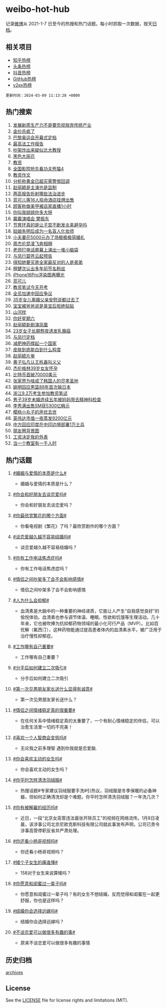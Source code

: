 # weibo-hot-hub

记录[微博](https://www.weibo.com)从 2021-1-7 日至今的热搜和热门话题。每小时抓取一次数据，按天[归档](archives)。

## 相关项目

- [知乎热榜](https://github.com/lonnyzhang423/zhihu-hot-hub)
- [头条热榜](https://github.com/lonnyzhang423/toutiao-hot-hub)
- [抖音热榜](https://github.com/lonnyzhang423/douyin-hot-hub)
- [GitHub热榜](https://github.com/lonnyzhang423/github-hot-hub)
- [v2ex热榜](https://github.com/lonnyzhang423/v2ex-hot-hub)


`更新时间：2024-03-09 11:13:28 +0800`

## 热门搜索

1. [发展新质生产力不是要忽视放弃传统产业](https://m.weibo.cn/search?containerid=100103type%3D1%26t%3D10%26q%3D%23%E5%8F%91%E5%B1%95%E6%96%B0%E8%B4%A8%E7%94%9F%E4%BA%A7%E5%8A%9B%E4%B8%8D%E6%98%AF%E8%A6%81%E5%BF%BD%E8%A7%86%E6%94%BE%E5%BC%83%E4%BC%A0%E7%BB%9F%E4%BA%A7%E4%B8%9A%23&stream_entry_id=51&isnewpage=1&extparam=seat%3D1%26c_type%3D51%26q%3D%2523%25E5%258F%2591%25E5%25B1%2595%25E6%2596%25B0%25E8%25B4%25A8%25E7%2594%259F%25E4%25BA%25A7%25E5%258A%259B%25E4%25B8%258D%25E6%2598%25AF%25E8%25A6%2581%25E5%25BF%25BD%25E8%25A7%2586%25E6%2594%25BE%25E5%25BC%2583%25E4%25BC%25A0%25E7%25BB%259F%25E4%25BA%25A7%25E4%25B8%259A%2523%26pos%3D0%26dgr%3D0%26cate%3D10103%26stream_entry_id%3D51%26filter_type%3Drealtimehot%26display_time%3D1709954007%26pre_seqid%3D170995400785207464114)
1. [金价杀疯了](https://m.weibo.cn/search?containerid=100103type%3D1%26t%3D10%26q%3D%23%E9%87%91%E4%BB%B7%E6%9D%80%E7%96%AF%E4%BA%86%23&stream_entry_id=31&isnewpage=1&extparam=seat%3D1%26q%3D%2523%25E9%2587%2591%25E4%25BB%25B7%25E6%259D%2580%25E7%2596%25AF%25E4%25BA%2586%2523%26dgr%3D0%26band_rank%3D1%26filter_type%3Drealtimehot%26c_type%3D31%26realpos%3D1%26cate%3D5001%26pos%3D0%26lcate%3D5001%26stream_entry_id%3D31%26flag%3D2%26display_time%3D1709954007%26pre_seqid%3D170995400785207464114)
1. [巴黎奥运会开幕式定档](https://m.weibo.cn/search?containerid=100103type%3D1%26t%3D10%26q%3D%23%E5%B7%B4%E9%BB%8E%E5%A5%A5%E8%BF%90%E4%BC%9A%E5%BC%80%E5%B9%95%E5%BC%8F%E5%AE%9A%E6%A1%A3%23&stream_entry_id=31&isnewpage=1&extparam=seat%3D1%26q%3D%2523%25E5%25B7%25B4%25E9%25BB%258E%25E5%25A5%25A5%25E8%25BF%2590%25E4%25BC%259A%25E5%25BC%2580%25E5%25B9%2595%25E5%25BC%258F%25E5%25AE%259A%25E6%25A1%25A3%2523%26dgr%3D0%26band_rank%3D2%26filter_type%3Drealtimehot%26c_type%3D31%26realpos%3D2%26cate%3D5001%26pos%3D1%26lcate%3D5001%26stream_entry_id%3D31%26flag%3D1%26display_time%3D1709954007%26pre_seqid%3D170995400785207464114)
1. [最高法工作报告](https://m.weibo.cn/search?containerid=100103type%3D1%26t%3D10%26q%3D%23%E6%9C%80%E9%AB%98%E6%B3%95%E5%B7%A5%E4%BD%9C%E6%8A%A5%E5%91%8A%23&stream_entry_id=31&isnewpage=1&extparam=seat%3D1%26q%3D%2523%25E6%259C%2580%25E9%25AB%2598%25E6%25B3%2595%25E5%25B7%25A5%25E4%25BD%259C%25E6%258A%25A5%25E5%2591%258A%2523%26dgr%3D0%26band_rank%3D3%26filter_type%3Drealtimehot%26c_type%3D31%26realpos%3D3%26cate%3D5001%26pos%3D2%26lcate%3D5001%26stream_entry_id%3D31%26flag%3D0%26display_time%3D1709954007%26pre_seqid%3D170995400785207464114)
1. [吵架炸出来疑似北大教授](https://m.weibo.cn/search?containerid=100103type%3D1%26t%3D10%26q%3D%E5%90%B5%E6%9E%B6%E7%82%B8%E5%87%BA%E6%9D%A5%E7%96%91%E4%BC%BC%E5%8C%97%E5%A4%A7%E6%95%99%E6%8E%88&stream_entry_id=31&isnewpage=1&extparam=seat%3D1%26q%3D%25E5%2590%25B5%25E6%259E%25B6%25E7%2582%25B8%25E5%2587%25BA%25E6%259D%25A5%25E7%2596%2591%25E4%25BC%25BC%25E5%258C%2597%25E5%25A4%25A7%25E6%2595%2599%25E6%258E%2588%26dgr%3D0%26band_rank%3D4%26filter_type%3Drealtimehot%26c_type%3D31%26realpos%3D4%26cate%3D5001%26pos%3D3%26lcate%3D5001%26stream_entry_id%3D31%26flag%3D2%26display_time%3D1709954007%26pre_seqid%3D170995400785207464114)
1. [黑色大丽花](https://m.weibo.cn/search?containerid=100103type%3D1%26t%3D10%26q%3D%23%E9%BB%91%E8%89%B2%E5%A4%A7%E4%B8%BD%E8%8A%B1%23&stream_entry_id=31&isnewpage=1&extparam=seat%3D1%26q%3D%2523%25E9%25BB%2591%25E8%2589%25B2%25E5%25A4%25A7%25E4%25B8%25BD%25E8%258A%25B1%2523%26dgr%3D0%26band_rank%3D5%26filter_type%3Drealtimehot%26c_type%3D31%26realpos%3D5%26cate%3D5001%26pos%3D4%26lcate%3D5001%26stream_entry_id%3D31%26flag%3D1%26display_time%3D1709954007%26pre_seqid%3D170995400785207464114)
1. [教资](https://m.weibo.cn/search?containerid=100103type%3D1%26t%3D10%26q%3D%E6%95%99%E8%B5%84&stream_entry_id=31&isnewpage=1&extparam=seat%3D1%26q%3D%25E6%2595%2599%25E8%25B5%2584%26dgr%3D0%26band_rank%3D6%26filter_type%3Drealtimehot%26c_type%3D31%26realpos%3D6%26cate%3D5001%26pos%3D5%26lcate%3D5001%26stream_entry_id%3D31%26flag%3D1%26display_time%3D1709954007%26pre_seqid%3D170995400785207464114)
1. [全国影院抢先看功夫熊猫4](https://m.weibo.cn/search?containerid=100103type%3D1%26t%3D10%26q%3D%23%E5%85%A8%E5%9B%BD%E5%BD%B1%E9%99%A2%E6%8A%A2%E5%85%88%E7%9C%8B%E5%8A%9F%E5%A4%AB%E7%86%8A%E7%8C%AB4%23&stream_entry_id=31&isnewpage=1&extparam=seat%3D1%26q%3D%2523%25E5%2585%25A8%25E5%259B%25BD%25E5%25BD%25B1%25E9%2599%25A2%25E6%258A%25A2%25E5%2585%2588%25E7%259C%258B%25E5%258A%259F%25E5%25A4%25AB%25E7%2586%258A%25E7%258C%25AB4%2523%26dgr%3D0%26band_rank%3D7%26adid%3D226615%26is_ad_pos%3D1%26c_type%3D31%26filter_type%3Drealtimehot%26cate%3D5001%26pos%3D6%26lcate%3D5001%26stream_entry_id%3D31%26topic_ad%3D1%26display_time%3D1709954007%26pre_seqid%3D170995400785207464114)
1. [教资作文](https://m.weibo.cn/search?containerid=100103type%3D1%26t%3D10%26q%3D%E6%95%99%E8%B5%84%E4%BD%9C%E6%96%87&stream_entry_id=31&isnewpage=1&extparam=seat%3D1%26q%3D%25E6%2595%2599%25E8%25B5%2584%25E4%25BD%259C%25E6%2596%2587%26dgr%3D0%26band_rank%3D7%26filter_type%3Drealtimehot%26c_type%3D31%26realpos%3D7%26cate%3D5001%26pos%3D7%26lcate%3D5001%26stream_entry_id%3D31%26flag%3D0%26display_time%3D1709954007%26pre_seqid%3D170995400785207464114)
1. [分析称黄金已超买需警惕回调](https://m.weibo.cn/search?containerid=100103type%3D1%26t%3D10%26q%3D%23%E5%88%86%E6%9E%90%E7%A7%B0%E9%BB%84%E9%87%91%E5%B7%B2%E8%B6%85%E4%B9%B0%E9%9C%80%E8%AD%A6%E6%83%95%E5%9B%9E%E8%B0%83%23&stream_entry_id=31&isnewpage=1&extparam=seat%3D1%26q%3D%2523%25E5%2588%2586%25E6%259E%2590%25E7%25A7%25B0%25E9%25BB%2584%25E9%2587%2591%25E5%25B7%25B2%25E8%25B6%2585%25E4%25B9%25B0%25E9%259C%2580%25E8%25AD%25A6%25E6%2583%2595%25E5%259B%259E%25E8%25B0%2583%2523%26dgr%3D0%26band_rank%3D8%26filter_type%3Drealtimehot%26c_type%3D31%26realpos%3D8%26cate%3D5001%26pos%3D8%26lcate%3D5001%26stream_entry_id%3D31%26flag%3D0%26display_time%3D1709954007%26pre_seqid%3D170995400785207464114)
1. [赵丽颖是主演也是监制](https://m.weibo.cn/search?containerid=100103type%3D1%26t%3D10%26q%3D%23%E8%B5%B5%E4%B8%BD%E9%A2%96%E6%98%AF%E4%B8%BB%E6%BC%94%E4%B9%9F%E6%98%AF%E7%9B%91%E5%88%B6%23&stream_entry_id=31&isnewpage=1&extparam=seat%3D1%26q%3D%2523%25E8%25B5%25B5%25E4%25B8%25BD%25E9%25A2%2596%25E6%2598%25AF%25E4%25B8%25BB%25E6%25BC%2594%25E4%25B9%259F%25E6%2598%25AF%25E7%259B%2591%25E5%2588%25B6%2523%26dgr%3D0%26band_rank%3D9%26filter_type%3Drealtimehot%26c_type%3D31%26realpos%3D9%26cate%3D5001%26pos%3D9%26lcate%3D5001%26stream_entry_id%3D31%26flag%3D1%26display_time%3D1709954007%26pre_seqid%3D170995400785207464114)
1. [两高报告折射哪些法治进步](https://m.weibo.cn/search?containerid=100103type%3D1%26t%3D10%26q%3D%23%E4%B8%A4%E9%AB%98%E6%8A%A5%E5%91%8A%E6%8A%98%E5%B0%84%E5%93%AA%E4%BA%9B%E6%B3%95%E6%B2%BB%E8%BF%9B%E6%AD%A5%23&stream_entry_id=31&isnewpage=1&extparam=seat%3D1%26q%3D%2523%25E4%25B8%25A4%25E9%25AB%2598%25E6%258A%25A5%25E5%2591%258A%25E6%258A%2598%25E5%25B0%2584%25E5%2593%25AA%25E4%25BA%259B%25E6%25B3%2595%25E6%25B2%25BB%25E8%25BF%259B%25E6%25AD%25A5%2523%26dgr%3D0%26band_rank%3D10%26filter_type%3Drealtimehot%26c_type%3D31%26realpos%3D10%26cate%3D5001%26pos%3D10%26lcate%3D5001%26stream_entry_id%3D31%26flag%3D1%26display_time%3D1709954007%26pre_seqid%3D170995400785207464114)
1. [蓝可儿等16人殒命酒店挂牌出售](https://m.weibo.cn/search?containerid=100103type%3D1%26t%3D10%26q%3D%23%E8%93%9D%E5%8F%AF%E5%84%BF%E7%AD%8916%E4%BA%BA%E6%AE%92%E5%91%BD%E9%85%92%E5%BA%97%E6%8C%82%E7%89%8C%E5%87%BA%E5%94%AE%23&stream_entry_id=31&isnewpage=1&extparam=seat%3D1%26q%3D%2523%25E8%2593%259D%25E5%258F%25AF%25E5%2584%25BF%25E7%25AD%258916%25E4%25BA%25BA%25E6%25AE%2592%25E5%2591%25BD%25E9%2585%2592%25E5%25BA%2597%25E6%258C%2582%25E7%2589%258C%25E5%2587%25BA%25E5%2594%25AE%2523%26dgr%3D0%26band_rank%3D11%26filter_type%3Drealtimehot%26c_type%3D31%26realpos%3D11%26cate%3D5001%26pos%3D11%26lcate%3D5001%26stream_entry_id%3D31%26flag%3D2%26display_time%3D1709954007%26pre_seqid%3D170995400785207464114)
1. [顾客称做美甲被店家直播1小时](https://m.weibo.cn/search?containerid=100103type%3D1%26t%3D10%26q%3D%23%E9%A1%BE%E5%AE%A2%E7%A7%B0%E5%81%9A%E7%BE%8E%E7%94%B2%E8%A2%AB%E5%BA%97%E5%AE%B6%E7%9B%B4%E6%92%AD1%E5%B0%8F%E6%97%B6%23&stream_entry_id=31&isnewpage=1&extparam=seat%3D1%26q%3D%2523%25E9%25A1%25BE%25E5%25AE%25A2%25E7%25A7%25B0%25E5%2581%259A%25E7%25BE%258E%25E7%2594%25B2%25E8%25A2%25AB%25E5%25BA%2597%25E5%25AE%25B6%25E7%259B%25B4%25E6%2592%25AD1%25E5%25B0%258F%25E6%2597%25B6%2523%26dgr%3D0%26band_rank%3D12%26filter_type%3Drealtimehot%26c_type%3D31%26realpos%3D12%26cate%3D5001%26pos%3D12%26lcate%3D5001%26stream_entry_id%3D31%26flag%3D2%26display_time%3D1709954007%26pre_seqid%3D170995400785207464114)
1. [你叫我姐姐你多大呀](https://m.weibo.cn/search?containerid=100103type%3D1%26t%3D10%26q%3D%23%E4%BD%A0%E5%8F%AB%E6%88%91%E5%A7%90%E5%A7%90%E4%BD%A0%E5%A4%9A%E5%A4%A7%E5%91%80%23&stream_entry_id=31&isnewpage=1&extparam=seat%3D1%26q%3D%2523%25E4%25BD%25A0%25E5%258F%25AB%25E6%2588%2591%25E5%25A7%2590%25E5%25A7%2590%25E4%25BD%25A0%25E5%25A4%259A%25E5%25A4%25A7%25E5%2591%2580%2523%26dgr%3D0%26band_rank%3D13%26filter_type%3Drealtimehot%26c_type%3D31%26realpos%3D13%26cate%3D5001%26pos%3D13%26lcate%3D5001%26stream_entry_id%3D31%26flag%3D2%26display_time%3D1709954007%26pre_seqid%3D170995400785207464114)
1. [霉霉演唱会 樊振东](https://m.weibo.cn/search?containerid=100103type%3D1%26t%3D10%26q%3D%E9%9C%89%E9%9C%89%E6%BC%94%E5%94%B1%E4%BC%9A+%E6%A8%8A%E6%8C%AF%E4%B8%9C&stream_entry_id=31&isnewpage=1&extparam=seat%3D1%26q%3D%25E9%259C%2589%25E9%259C%2589%25E6%25BC%2594%25E5%2594%25B1%25E4%25BC%259A%2520%25E6%25A8%258A%25E6%258C%25AF%25E4%25B8%259C%26dgr%3D0%26band_rank%3D14%26filter_type%3Drealtimehot%26c_type%3D31%26realpos%3D14%26cate%3D5001%26pos%3D14%26lcate%3D5001%26stream_entry_id%3D31%26flag%3D2%26display_time%3D1709954007%26pre_seqid%3D170995400785207464114)
1. [节育环真的是让子宫不断发炎来避孕吗](https://m.weibo.cn/search?containerid=100103type%3D1%26t%3D10%26q%3D%23%E8%8A%82%E8%82%B2%E7%8E%AF%E7%9C%9F%E7%9A%84%E6%98%AF%E8%AE%A9%E5%AD%90%E5%AE%AB%E4%B8%8D%E6%96%AD%E5%8F%91%E7%82%8E%E6%9D%A5%E9%81%BF%E5%AD%95%E5%90%97%23&stream_entry_id=31&isnewpage=1&extparam=seat%3D1%26q%3D%2523%25E8%258A%2582%25E8%2582%25B2%25E7%258E%25AF%25E7%259C%259F%25E7%259A%2584%25E6%2598%25AF%25E8%25AE%25A9%25E5%25AD%2590%25E5%25AE%25AB%25E4%25B8%258D%25E6%2596%25AD%25E5%258F%2591%25E7%2582%258E%25E6%259D%25A5%25E9%2581%25BF%25E5%25AD%2595%25E5%2590%2597%2523%26dgr%3D0%26band_rank%3D15%26filter_type%3Drealtimehot%26c_type%3D31%26realpos%3D15%26cate%3D5001%26pos%3D15%26lcate%3D5001%26stream_entry_id%3D31%26flag%3D1%26display_time%3D1709954007%26pre_seqid%3D170995400785207464114)
1. [姑娘失明后成为一名盲人化妆师](https://m.weibo.cn/search?containerid=100103type%3D1%26t%3D10%26q%3D%23%E5%A7%91%E5%A8%98%E5%A4%B1%E6%98%8E%E5%90%8E%E6%88%90%E4%B8%BA%E4%B8%80%E5%90%8D%E7%9B%B2%E4%BA%BA%E5%8C%96%E5%A6%86%E5%B8%88%23&stream_entry_id=31&isnewpage=1&extparam=seat%3D1%26q%3D%2523%25E5%25A7%2591%25E5%25A8%2598%25E5%25A4%25B1%25E6%2598%258E%25E5%2590%258E%25E6%2588%2590%25E4%25B8%25BA%25E4%25B8%2580%25E5%2590%258D%25E7%259B%25B2%25E4%25BA%25BA%25E5%258C%2596%25E5%25A6%2586%25E5%25B8%2588%2523%26dgr%3D0%26band_rank%3D16%26filter_type%3Drealtimehot%26c_type%3D31%26realpos%3D16%26cate%3D5001%26pos%3D16%26lcate%3D5001%26stream_entry_id%3D31%26flag%3D32768%26display_time%3D1709954007%26pre_seqid%3D170995400785207464114)
1. [小夫妻花5000元办了场极极极简婚礼](https://m.weibo.cn/search?containerid=100103type%3D1%26t%3D10%26q%3D%23%E5%B0%8F%E5%A4%AB%E5%A6%BB%E8%8A%B15000%E5%85%83%E5%8A%9E%E4%BA%86%E5%9C%BA%E6%9E%81%E6%9E%81%E6%9E%81%E7%AE%80%E5%A9%9A%E7%A4%BC%23&stream_entry_id=31&isnewpage=1&extparam=seat%3D1%26q%3D%2523%25E5%25B0%258F%25E5%25A4%25AB%25E5%25A6%25BB%25E8%258A%25B15000%25E5%2585%2583%25E5%258A%259E%25E4%25BA%2586%25E5%259C%25BA%25E6%259E%2581%25E6%259E%2581%25E6%259E%2581%25E7%25AE%2580%25E5%25A9%259A%25E7%25A4%25BC%2523%26dgr%3D0%26band_rank%3D17%26filter_type%3Drealtimehot%26c_type%3D31%26realpos%3D17%26cate%3D5001%26pos%3D17%26lcate%3D5001%26stream_entry_id%3D31%26flag%3D32768%26display_time%3D1709954007%26pre_seqid%3D170995400785207464114)
1. [周杰伦昆凌飞奔相拥](https://m.weibo.cn/search?containerid=100103type%3D1%26t%3D10%26q%3D%23%E5%91%A8%E6%9D%B0%E4%BC%A6%E6%98%86%E5%87%8C%E9%A3%9E%E5%A5%94%E7%9B%B8%E6%8B%A5%23&stream_entry_id=31&isnewpage=1&extparam=seat%3D1%26q%3D%2523%25E5%2591%25A8%25E6%259D%25B0%25E4%25BC%25A6%25E6%2598%2586%25E5%2587%258C%25E9%25A3%259E%25E5%25A5%2594%25E7%259B%25B8%25E6%258B%25A5%2523%26dgr%3D0%26band_rank%3D18%26filter_type%3Drealtimehot%26c_type%3D31%26realpos%3D18%26cate%3D5001%26pos%3D18%26lcate%3D5001%26stream_entry_id%3D31%26flag%3D2%26display_time%3D1709954007%26pre_seqid%3D170995400785207464114)
1. [老师打电话屏幕上涌出一堆小脑袋](https://m.weibo.cn/search?containerid=100103type%3D1%26t%3D10%26q%3D%23%E8%80%81%E5%B8%88%E6%89%93%E7%94%B5%E8%AF%9D%E5%B1%8F%E5%B9%95%E4%B8%8A%E6%B6%8C%E5%87%BA%E4%B8%80%E5%A0%86%E5%B0%8F%E8%84%91%E8%A2%8B%23&stream_entry_id=31&isnewpage=1&extparam=seat%3D1%26q%3D%2523%25E8%2580%2581%25E5%25B8%2588%25E6%2589%2593%25E7%2594%25B5%25E8%25AF%259D%25E5%25B1%258F%25E5%25B9%2595%25E4%25B8%258A%25E6%25B6%258C%25E5%2587%25BA%25E4%25B8%2580%25E5%25A0%2586%25E5%25B0%258F%25E8%2584%2591%25E8%25A2%258B%2523%26dgr%3D0%26band_rank%3D19%26filter_type%3Drealtimehot%26c_type%3D31%26realpos%3D19%26cate%3D5001%26pos%3D19%26lcate%3D5001%26stream_entry_id%3D31%26flag%3D32768%26display_time%3D1709954007%26pre_seqid%3D170995400785207464114)
1. [与凤行碧苍云起预告](https://m.weibo.cn/search?containerid=100103type%3D1%26t%3D10%26q%3D%23%E4%B8%8E%E5%87%A4%E8%A1%8C%E7%A2%A7%E8%8B%8D%E4%BA%91%E8%B5%B7%E9%A2%84%E5%91%8A%23&stream_entry_id=31&isnewpage=1&extparam=seat%3D1%26q%3D%2523%25E4%25B8%258E%25E5%2587%25A4%25E8%25A1%258C%25E7%25A2%25A7%25E8%258B%258D%25E4%25BA%2591%25E8%25B5%25B7%25E9%25A2%2584%25E5%2591%258A%2523%26dgr%3D0%26band_rank%3D20%26filter_type%3Drealtimehot%26c_type%3D31%26realpos%3D20%26cate%3D5001%26pos%3D20%26lcate%3D5001%26stream_entry_id%3D31%26flag%3D1%26display_time%3D1709954007%26pre_seqid%3D170995400785207464114)
1. [得知她要买房全家最反对的人是弟弟](https://m.weibo.cn/search?containerid=100103type%3D1%26t%3D10%26q%3D%23%E5%BE%97%E7%9F%A5%E5%A5%B9%E8%A6%81%E4%B9%B0%E6%88%BF%E5%85%A8%E5%AE%B6%E6%9C%80%E5%8F%8D%E5%AF%B9%E7%9A%84%E4%BA%BA%E6%98%AF%E5%BC%9F%E5%BC%9F%23&stream_entry_id=31&isnewpage=1&extparam=seat%3D1%26q%3D%2523%25E5%25BE%2597%25E7%259F%25A5%25E5%25A5%25B9%25E8%25A6%2581%25E4%25B9%25B0%25E6%2588%25BF%25E5%2585%25A8%25E5%25AE%25B6%25E6%259C%2580%25E5%258F%258D%25E5%25AF%25B9%25E7%259A%2584%25E4%25BA%25BA%25E6%2598%25AF%25E5%25BC%259F%25E5%25BC%259F%2523%26dgr%3D0%26band_rank%3D21%26filter_type%3Drealtimehot%26c_type%3D31%26realpos%3D21%26cate%3D5001%26pos%3D21%26lcate%3D5001%26stream_entry_id%3D31%26flag%3D1%26display_time%3D1709954007%26pre_seqid%3D170995400785207464114)
1. [檀健次认出多年前签名粉丝](https://m.weibo.cn/search?containerid=100103type%3D1%26t%3D10%26q%3D%23%E6%AA%80%E5%81%A5%E6%AC%A1%E8%AE%A4%E5%87%BA%E5%A4%9A%E5%B9%B4%E5%89%8D%E7%AD%BE%E5%90%8D%E7%B2%89%E4%B8%9D%23&stream_entry_id=31&isnewpage=1&extparam=seat%3D1%26q%3D%2523%25E6%25AA%2580%25E5%2581%25A5%25E6%25AC%25A1%25E8%25AE%25A4%25E5%2587%25BA%25E5%25A4%259A%25E5%25B9%25B4%25E5%2589%258D%25E7%25AD%25BE%25E5%2590%258D%25E7%25B2%2589%25E4%25B8%259D%2523%26dgr%3D0%26band_rank%3D22%26filter_type%3Drealtimehot%26c_type%3D31%26realpos%3D22%26cate%3D5001%26pos%3D22%26lcate%3D5001%26stream_entry_id%3D31%26flag%3D1%26display_time%3D1709954007%26pre_seqid%3D170995400785207464114)
1. [iPhone16Pro渲染图再曝光](https://m.weibo.cn/search?containerid=100103type%3D1%26t%3D10%26q%3D%23iPhone16Pro%E6%B8%B2%E6%9F%93%E5%9B%BE%E5%86%8D%E6%9B%9D%E5%85%89%23&stream_entry_id=31&isnewpage=1&extparam=seat%3D1%26q%3D%2523iPhone16Pro%25E6%25B8%25B2%25E6%259F%2593%25E5%259B%25BE%25E5%2586%258D%25E6%259B%259D%25E5%2585%2589%2523%26dgr%3D0%26band_rank%3D23%26filter_type%3Drealtimehot%26c_type%3D31%26realpos%3D23%26cate%3D5001%26pos%3D23%26lcate%3D5001%26stream_entry_id%3D31%26flag%3D0%26display_time%3D1709954007%26pre_seqid%3D170995400785207464114)
1. [蓝可儿](https://m.weibo.cn/search?containerid=100103type%3D1%26t%3D10%26q%3D%E8%93%9D%E5%8F%AF%E5%84%BF&stream_entry_id=31&isnewpage=1&extparam=seat%3D1%26q%3D%25E8%2593%259D%25E5%258F%25AF%25E5%2584%25BF%26dgr%3D0%26band_rank%3D24%26filter_type%3Drealtimehot%26c_type%3D31%26realpos%3D24%26cate%3D5001%26pos%3D24%26lcate%3D5001%26stream_entry_id%3D31%26flag%3D0%26display_time%3D1709954007%26pre_seqid%3D170995400785207464114)
1. [教资笔试今天开考](https://m.weibo.cn/search?containerid=100103type%3D1%26t%3D10%26q%3D%23%E6%95%99%E8%B5%84%E7%AC%94%E8%AF%95%E4%BB%8A%E5%A4%A9%E5%BC%80%E8%80%83%23&stream_entry_id=31&isnewpage=1&extparam=seat%3D1%26q%3D%2523%25E6%2595%2599%25E8%25B5%2584%25E7%25AC%2594%25E8%25AF%2595%25E4%25BB%258A%25E5%25A4%25A9%25E5%25BC%2580%25E8%2580%2583%2523%26dgr%3D0%26band_rank%3D25%26filter_type%3Drealtimehot%26c_type%3D31%26realpos%3D25%26cate%3D5001%26pos%3D25%26lcate%3D5001%26stream_entry_id%3D31%26flag%3D0%26display_time%3D1709954007%26pre_seqid%3D170995400785207464114)
1. [全员加速中回应争议](https://m.weibo.cn/search?containerid=100103type%3D1%26t%3D10%26q%3D%23%E5%85%A8%E5%91%98%E5%8A%A0%E9%80%9F%E4%B8%AD%E5%9B%9E%E5%BA%94%E4%BA%89%E8%AE%AE%23&stream_entry_id=31&isnewpage=1&extparam=seat%3D1%26q%3D%2523%25E5%2585%25A8%25E5%2591%2598%25E5%258A%25A0%25E9%2580%259F%25E4%25B8%25AD%25E5%259B%259E%25E5%25BA%2594%25E4%25BA%2589%25E8%25AE%25AE%2523%26dgr%3D0%26band_rank%3D26%26filter_type%3Drealtimehot%26c_type%3D31%26realpos%3D26%26cate%3D5001%26pos%3D26%26lcate%3D5001%26stream_entry_id%3D31%26flag%3D0%26display_time%3D1709954007%26pre_seqid%3D170995400785207464114)
1. [35岁女儿离婚父亲安慰说都过去了](https://m.weibo.cn/search?containerid=100103type%3D1%26t%3D10%26q%3D%2335%E5%B2%81%E5%A5%B3%E5%84%BF%E7%A6%BB%E5%A9%9A%E7%88%B6%E4%BA%B2%E5%AE%89%E6%85%B0%E8%AF%B4%E9%83%BD%E8%BF%87%E5%8E%BB%E4%BA%86%23&stream_entry_id=31&isnewpage=1&extparam=seat%3D1%26q%3D%252335%25E5%25B2%2581%25E5%25A5%25B3%25E5%2584%25BF%25E7%25A6%25BB%25E5%25A9%259A%25E7%2588%25B6%25E4%25BA%25B2%25E5%25AE%2589%25E6%2585%25B0%25E8%25AF%25B4%25E9%2583%25BD%25E8%25BF%2587%25E5%258E%25BB%25E4%25BA%2586%2523%26dgr%3D0%26band_rank%3D27%26filter_type%3Drealtimehot%26c_type%3D31%26realpos%3D27%26cate%3D5001%26pos%3D27%26lcate%3D5001%26stream_entry_id%3D31%26flag%3D32768%26display_time%3D1709954007%26pre_seqid%3D170995400785207464114)
1. [宝宝被爸爸说是臭宝后拒绝贴贴](https://m.weibo.cn/search?containerid=100103type%3D1%26t%3D10%26q%3D%23%E5%AE%9D%E5%AE%9D%E8%A2%AB%E7%88%B8%E7%88%B8%E8%AF%B4%E6%98%AF%E8%87%AD%E5%AE%9D%E5%90%8E%E6%8B%92%E7%BB%9D%E8%B4%B4%E8%B4%B4%23&stream_entry_id=31&isnewpage=1&extparam=seat%3D1%26q%3D%2523%25E5%25AE%259D%25E5%25AE%259D%25E8%25A2%25AB%25E7%2588%25B8%25E7%2588%25B8%25E8%25AF%25B4%25E6%2598%25AF%25E8%2587%25AD%25E5%25AE%259D%25E5%2590%258E%25E6%258B%2592%25E7%25BB%259D%25E8%25B4%25B4%25E8%25B4%25B4%2523%26dgr%3D0%26band_rank%3D28%26filter_type%3Drealtimehot%26c_type%3D31%26realpos%3D28%26cate%3D5001%26pos%3D28%26lcate%3D5001%26stream_entry_id%3D31%26flag%3D32768%26display_time%3D1709954007%26pre_seqid%3D170995400785207464114)
1. [山河枕](https://m.weibo.cn/search?containerid=100103type%3D1%26t%3D10%26q%3D%E5%B1%B1%E6%B2%B3%E6%9E%95&stream_entry_id=31&isnewpage=1&extparam=seat%3D1%26q%3D%25E5%25B1%25B1%25E6%25B2%25B3%25E6%259E%2595%26dgr%3D0%26band_rank%3D29%26filter_type%3Drealtimehot%26c_type%3D31%26realpos%3D29%26cate%3D5001%26pos%3D29%26lcate%3D5001%26stream_entry_id%3D31%26flag%3D1%26display_time%3D1709954007%26pre_seqid%3D170995400785207464114)
1. [你好星期六](https://m.weibo.cn/search?containerid=100103type%3D1%26t%3D10%26q%3D%E4%BD%A0%E5%A5%BD%E6%98%9F%E6%9C%9F%E5%85%AD&stream_entry_id=31&isnewpage=1&extparam=seat%3D1%26q%3D%25E4%25BD%25A0%25E5%25A5%25BD%25E6%2598%259F%25E6%259C%259F%25E5%2585%25AD%26dgr%3D0%26band_rank%3D30%26filter_type%3Drealtimehot%26c_type%3D31%26realpos%3D30%26cate%3D5001%26pos%3D30%26lcate%3D5001%26stream_entry_id%3D31%26flag%3D1%26display_time%3D1709954007%26pre_seqid%3D170995400785207464114)
1. [赵丽颖新剧演凤凰](https://m.weibo.cn/search?containerid=100103type%3D1%26t%3D10%26q%3D%23%E8%B5%B5%E4%B8%BD%E9%A2%96%E6%96%B0%E5%89%A7%E6%BC%94%E5%87%A4%E5%87%B0%23&stream_entry_id=31&isnewpage=1&extparam=seat%3D1%26q%3D%2523%25E8%25B5%25B5%25E4%25B8%25BD%25E9%25A2%2596%25E6%2596%25B0%25E5%2589%25A7%25E6%25BC%2594%25E5%2587%25A4%25E5%2587%25B0%2523%26dgr%3D0%26band_rank%3D31%26filter_type%3Drealtimehot%26c_type%3D31%26realpos%3D31%26cate%3D5001%26pos%3D31%26lcate%3D5001%26stream_entry_id%3D31%26flag%3D1%26display_time%3D1709954007%26pre_seqid%3D170995400785207464114)
1. [23岁女子长期熬夜诱发乳腺癌](https://m.weibo.cn/search?containerid=100103type%3D1%26t%3D10%26q%3D%2323%E5%B2%81%E5%A5%B3%E5%AD%90%E9%95%BF%E6%9C%9F%E7%86%AC%E5%A4%9C%E8%AF%B1%E5%8F%91%E4%B9%B3%E8%85%BA%E7%99%8C%23&stream_entry_id=31&isnewpage=1&extparam=seat%3D1%26q%3D%252323%25E5%25B2%2581%25E5%25A5%25B3%25E5%25AD%2590%25E9%2595%25BF%25E6%259C%259F%25E7%2586%25AC%25E5%25A4%259C%25E8%25AF%25B1%25E5%258F%2591%25E4%25B9%25B3%25E8%2585%25BA%25E7%2599%258C%2523%26dgr%3D0%26band_rank%3D32%26filter_type%3Drealtimehot%26c_type%3D31%26realpos%3D32%26cate%3D5001%26pos%3D32%26lcate%3D5001%26stream_entry_id%3D31%26flag%3D0%26display_time%3D1709954007%26pre_seqid%3D170995400785207464114)
1. [与凤行定档](https://m.weibo.cn/search?containerid=100103type%3D1%26t%3D10%26q%3D%E4%B8%8E%E5%87%A4%E8%A1%8C%E5%AE%9A%E6%A1%A3&stream_entry_id=31&isnewpage=1&extparam=seat%3D1%26q%3D%25E4%25B8%258E%25E5%2587%25A4%25E8%25A1%258C%25E5%25AE%259A%25E6%25A1%25A3%26dgr%3D0%26band_rank%3D33%26filter_type%3Drealtimehot%26c_type%3D31%26realpos%3D33%26cate%3D5001%26pos%3D33%26lcate%3D5001%26stream_entry_id%3D31%26flag%3D0%26display_time%3D1709954007%26pre_seqid%3D170995400785207464114)
1. [减肥神药撑起一个国家](https://m.weibo.cn/search?containerid=100103type%3D1%26t%3D10%26q%3D%23%E5%87%8F%E8%82%A5%E7%A5%9E%E8%8D%AF%E6%92%91%E8%B5%B7%E4%B8%80%E4%B8%AA%E5%9B%BD%E5%AE%B6%23&stream_entry_id=31&isnewpage=1&extparam=seat%3D1%26q%3D%2523%25E5%2587%258F%25E8%2582%25A5%25E7%25A5%259E%25E8%258D%25AF%25E6%2592%2591%25E8%25B5%25B7%25E4%25B8%2580%25E4%25B8%25AA%25E5%259B%25BD%25E5%25AE%25B6%2523%26dgr%3D0%26band_rank%3D34%26filter_type%3Drealtimehot%26c_type%3D31%26realpos%3D34%26cate%3D5001%26pos%3D34%26lcate%3D5001%26stream_entry_id%3D31%26flag%3D0%26display_time%3D1709954007%26pre_seqid%3D170995400785207464114)
1. [皮肤到底能白到什么程度](https://m.weibo.cn/search?containerid=100103type%3D1%26t%3D10%26q%3D%E7%9A%AE%E8%82%A4%E5%88%B0%E5%BA%95%E8%83%BD%E7%99%BD%E5%88%B0%E4%BB%80%E4%B9%88%E7%A8%8B%E5%BA%A6&stream_entry_id=31&isnewpage=1&extparam=seat%3D1%26q%3D%25E7%259A%25AE%25E8%2582%25A4%25E5%2588%25B0%25E5%25BA%2595%25E8%2583%25BD%25E7%2599%25BD%25E5%2588%25B0%25E4%25BB%2580%25E4%25B9%2588%25E7%25A8%258B%25E5%25BA%25A6%26dgr%3D0%26band_rank%3D35%26filter_type%3Drealtimehot%26c_type%3D31%26realpos%3D35%26cate%3D5001%26pos%3D35%26lcate%3D5001%26stream_entry_id%3D31%26flag%3D0%26display_time%3D1709954007%26pre_seqid%3D170995400785207464114)
1. [赵丽颖片单](https://m.weibo.cn/search?containerid=100103type%3D1%26t%3D10%26q%3D%23%E8%B5%B5%E4%B8%BD%E9%A2%96%E7%89%87%E5%8D%95%23&stream_entry_id=31&isnewpage=1&extparam=seat%3D1%26q%3D%2523%25E8%25B5%25B5%25E4%25B8%25BD%25E9%25A2%2596%25E7%2589%2587%25E5%258D%2595%2523%26dgr%3D0%26band_rank%3D36%26filter_type%3Drealtimehot%26c_type%3D31%26realpos%3D36%26cate%3D5001%26pos%3D36%26lcate%3D5001%26stream_entry_id%3D31%26flag%3D1%26display_time%3D1709954007%26pre_seqid%3D170995400785207464114)
1. [黄子弘凡认王栎鑫叫义父](https://m.weibo.cn/search?containerid=100103type%3D1%26t%3D10%26q%3D%23%E9%BB%84%E5%AD%90%E5%BC%98%E5%87%A1%E8%AE%A4%E7%8E%8B%E6%A0%8E%E9%91%AB%E5%8F%AB%E4%B9%89%E7%88%B6%23&stream_entry_id=31&isnewpage=1&extparam=seat%3D1%26q%3D%2523%25E9%25BB%2584%25E5%25AD%2590%25E5%25BC%2598%25E5%2587%25A1%25E8%25AE%25A4%25E7%258E%258B%25E6%25A0%258E%25E9%2591%25AB%25E5%258F%25AB%25E4%25B9%2589%25E7%2588%25B6%2523%26dgr%3D0%26band_rank%3D37%26filter_type%3Drealtimehot%26c_type%3D31%26realpos%3D37%26cate%3D5001%26pos%3D37%26lcate%3D5001%26stream_entry_id%3D31%26flag%3D1%26display_time%3D1709954007%26pre_seqid%3D170995400785207464114)
1. [杰伦格林39岁女友怀孕](https://m.weibo.cn/search?containerid=100103type%3D1%26t%3D10%26q%3D%23%E6%9D%B0%E4%BC%A6%E6%A0%BC%E6%9E%9739%E5%B2%81%E5%A5%B3%E5%8F%8B%E6%80%80%E5%AD%95%23&stream_entry_id=31&isnewpage=1&extparam=seat%3D1%26q%3D%2523%25E6%259D%25B0%25E4%25BC%25A6%25E6%25A0%25BC%25E6%259E%259739%25E5%25B2%2581%25E5%25A5%25B3%25E5%258F%258B%25E6%2580%2580%25E5%25AD%2595%2523%26dgr%3D0%26band_rank%3D38%26filter_type%3Drealtimehot%26c_type%3D31%26realpos%3D38%26cate%3D5001%26pos%3D38%26lcate%3D5001%26stream_entry_id%3D31%26flag%3D1%26display_time%3D1709954007%26pre_seqid%3D170995400785207464114)
1. [比特币首破70000美元](https://m.weibo.cn/search?containerid=100103type%3D1%26t%3D10%26q%3D%23%E6%AF%94%E7%89%B9%E5%B8%81%E9%A6%96%E7%A0%B470000%E7%BE%8E%E5%85%83%23&stream_entry_id=31&isnewpage=1&extparam=seat%3D1%26q%3D%2523%25E6%25AF%2594%25E7%2589%25B9%25E5%25B8%2581%25E9%25A6%2596%25E7%25A0%25B470000%25E7%25BE%258E%25E5%2585%2583%2523%26dgr%3D0%26band_rank%3D39%26filter_type%3Drealtimehot%26c_type%3D31%26realpos%3D39%26cate%3D5001%26pos%3D39%26lcate%3D5001%26stream_entry_id%3D31%26flag%3D1%26display_time%3D1709954007%26pre_seqid%3D170995400785207464114)
1. [张家界为啥成了韩国人的尽孝圣地](https://m.weibo.cn/search?containerid=100103type%3D1%26t%3D10%26q%3D%23%E5%BC%A0%E5%AE%B6%E7%95%8C%E4%B8%BA%E5%95%A5%E6%88%90%E4%BA%86%E9%9F%A9%E5%9B%BD%E4%BA%BA%E7%9A%84%E5%B0%BD%E5%AD%9D%E5%9C%A3%E5%9C%B0%23&stream_entry_id=31&isnewpage=1&extparam=seat%3D1%26q%3D%2523%25E5%25BC%25A0%25E5%25AE%25B6%25E7%2595%258C%25E4%25B8%25BA%25E5%2595%25A5%25E6%2588%2590%25E4%25BA%2586%25E9%259F%25A9%25E5%259B%25BD%25E4%25BA%25BA%25E7%259A%2584%25E5%25B0%25BD%25E5%25AD%259D%25E5%259C%25A3%25E5%259C%25B0%2523%26dgr%3D0%26band_rank%3D40%26filter_type%3Drealtimehot%26c_type%3D31%26realpos%3D40%26cate%3D5001%26pos%3D40%26lcate%3D5001%26stream_entry_id%3D31%26flag%3D1%26display_time%3D1709954007%26pre_seqid%3D170995400785207464114)
1. [姚明回应男篮88年首次输日本](https://m.weibo.cn/search?containerid=100103type%3D1%26t%3D10%26q%3D%23%E5%A7%9A%E6%98%8E%E5%9B%9E%E5%BA%94%E7%94%B7%E7%AF%AE88%E5%B9%B4%E9%A6%96%E6%AC%A1%E8%BE%93%E6%97%A5%E6%9C%AC%23&stream_entry_id=31&isnewpage=1&extparam=seat%3D1%26q%3D%2523%25E5%25A7%259A%25E6%2598%258E%25E5%259B%259E%25E5%25BA%2594%25E7%2594%25B7%25E7%25AF%25AE88%25E5%25B9%25B4%25E9%25A6%2596%25E6%25AC%25A1%25E8%25BE%2593%25E6%2597%25A5%25E6%259C%25AC%2523%26dgr%3D0%26band_rank%3D41%26filter_type%3Drealtimehot%26c_type%3D31%26realpos%3D41%26cate%3D5001%26pos%3D41%26lcate%3D5001%26stream_entry_id%3D31%26flag%3D1%26display_time%3D1709954007%26pre_seqid%3D170995400785207464114)
1. [浙江9.2万考生参加教资笔试](https://m.weibo.cn/search?containerid=100103type%3D1%26t%3D10%26q%3D%23%E6%B5%99%E6%B1%9F9.2%E4%B8%87%E8%80%83%E7%94%9F%E5%8F%82%E5%8A%A0%E6%95%99%E8%B5%84%E7%AC%94%E8%AF%95%23&stream_entry_id=31&isnewpage=1&extparam=seat%3D1%26q%3D%2523%25E6%25B5%2599%25E6%25B1%259F9.2%25E4%25B8%2587%25E8%2580%2583%25E7%2594%259F%25E5%258F%2582%25E5%258A%25A0%25E6%2595%2599%25E8%25B5%2584%25E7%25AC%2594%25E8%25AF%2595%2523%26dgr%3D0%26band_rank%3D42%26filter_type%3Drealtimehot%26c_type%3D31%26realpos%3D42%26cate%3D5001%26pos%3D42%26lcate%3D5001%26stream_entry_id%3D31%26flag%3D1%26display_time%3D1709954007%26pre_seqid%3D170995400785207464114)
1. [男子39岁未婚连续五年被妈妈带去精神科检查](https://m.weibo.cn/search?containerid=100103type%3D1%26t%3D10%26q%3D%23%E7%94%B7%E5%AD%9039%E5%B2%81%E6%9C%AA%E5%A9%9A%E8%BF%9E%E7%BB%AD%E4%BA%94%E5%B9%B4%E8%A2%AB%E5%A6%88%E5%A6%88%E5%B8%A6%E5%8E%BB%E7%B2%BE%E7%A5%9E%E7%A7%91%E6%A3%80%E6%9F%A5%23&stream_entry_id=31&isnewpage=1&extparam=seat%3D1%26q%3D%2523%25E7%2594%25B7%25E5%25AD%259039%25E5%25B2%2581%25E6%259C%25AA%25E5%25A9%259A%25E8%25BF%259E%25E7%25BB%25AD%25E4%25BA%2594%25E5%25B9%25B4%25E8%25A2%25AB%25E5%25A6%2588%25E5%25A6%2588%25E5%25B8%25A6%25E5%258E%25BB%25E7%25B2%25BE%25E7%25A5%259E%25E7%25A7%2591%25E6%25A3%2580%25E6%259F%25A5%2523%26dgr%3D0%26band_rank%3D43%26filter_type%3Drealtimehot%26c_type%3D31%26realpos%3D43%26cate%3D5001%26pos%3D43%26lcate%3D5001%26stream_entry_id%3D31%26flag%3D0%26display_time%3D1709954007%26pre_seqid%3D170995400785207464114)
1. [李秀满出售SM获5300亿韩元](https://m.weibo.cn/search?containerid=100103type%3D1%26t%3D10%26q%3D%23%E6%9D%8E%E7%A7%80%E6%BB%A1%E5%87%BA%E5%94%AESM%E8%8E%B75300%E4%BA%BF%E9%9F%A9%E5%85%83%23&stream_entry_id=31&isnewpage=1&extparam=seat%3D1%26q%3D%2523%25E6%259D%258E%25E7%25A7%2580%25E6%25BB%25A1%25E5%2587%25BA%25E5%2594%25AESM%25E8%258E%25B75300%25E4%25BA%25BF%25E9%259F%25A9%25E5%2585%2583%2523%26dgr%3D0%26band_rank%3D44%26filter_type%3Drealtimehot%26c_type%3D31%26realpos%3D44%26cate%3D5001%26pos%3D44%26lcate%3D5001%26stream_entry_id%3D31%26flag%3D0%26display_time%3D1709954007%26pre_seqid%3D170995400785207464114)
1. [樱桃小丸子的声优去世](https://m.weibo.cn/search?containerid=100103type%3D1%26t%3D10%26q%3D%E6%A8%B1%E6%A1%83%E5%B0%8F%E4%B8%B8%E5%AD%90%E7%9A%84%E5%A3%B0%E4%BC%98%E5%8E%BB%E4%B8%96&stream_entry_id=31&isnewpage=1&extparam=seat%3D1%26q%3D%25E6%25A8%25B1%25E6%25A1%2583%25E5%25B0%258F%25E4%25B8%25B8%25E5%25AD%2590%25E7%259A%2584%25E5%25A3%25B0%25E4%25BC%2598%25E5%258E%25BB%25E4%25B8%2596%26dgr%3D0%26band_rank%3D45%26filter_type%3Drealtimehot%26c_type%3D31%26realpos%3D45%26cate%3D5001%26pos%3D45%26lcate%3D5001%26stream_entry_id%3D31%26flag%3D0%26display_time%3D1709954007%26pre_seqid%3D170995400785207464114)
1. [英伟达市值一夜蒸发9200亿元](https://m.weibo.cn/search?containerid=100103type%3D1%26t%3D10%26q%3D%23%E8%8B%B1%E4%BC%9F%E8%BE%BE%E5%B8%82%E5%80%BC%E4%B8%80%E5%A4%9C%E8%92%B8%E5%8F%919200%E4%BA%BF%E5%85%83%23&stream_entry_id=31&isnewpage=1&extparam=seat%3D1%26q%3D%2523%25E8%258B%25B1%25E4%25BC%259F%25E8%25BE%25BE%25E5%25B8%2582%25E5%2580%25BC%25E4%25B8%2580%25E5%25A4%259C%25E8%2592%25B8%25E5%258F%25919200%25E4%25BA%25BF%25E5%2585%2583%2523%26dgr%3D0%26band_rank%3D46%26filter_type%3Drealtimehot%26c_type%3D31%26realpos%3D46%26cate%3D5001%26pos%3D46%26lcate%3D5001%26stream_entry_id%3D31%26flag%3D1%26display_time%3D1709954007%26pre_seqid%3D170995400785207464114)
1. [中方回应印度在中印边境部署1万士兵](https://m.weibo.cn/search?containerid=100103type%3D1%26t%3D10%26q%3D%23%E4%B8%AD%E6%96%B9%E5%9B%9E%E5%BA%94%E5%8D%B0%E5%BA%A6%E5%9C%A8%E4%B8%AD%E5%8D%B0%E8%BE%B9%E5%A2%83%E9%83%A8%E7%BD%B21%E4%B8%87%E5%A3%AB%E5%85%B5%23&stream_entry_id=31&isnewpage=1&extparam=seat%3D1%26q%3D%2523%25E4%25B8%25AD%25E6%2596%25B9%25E5%259B%259E%25E5%25BA%2594%25E5%258D%25B0%25E5%25BA%25A6%25E5%259C%25A8%25E4%25B8%25AD%25E5%258D%25B0%25E8%25BE%25B9%25E5%25A2%2583%25E9%2583%25A8%25E7%25BD%25B21%25E4%25B8%2587%25E5%25A3%25AB%25E5%2585%25B5%2523%26dgr%3D0%26band_rank%3D47%26filter_type%3Drealtimehot%26c_type%3D31%26realpos%3D47%26cate%3D5001%26pos%3D47%26lcate%3D5001%26stream_entry_id%3D31%26flag%3D0%26display_time%3D1709954007%26pre_seqid%3D170995400785207464114)
1. [朋友圈背景图](https://m.weibo.cn/search?containerid=100103type%3D1%26t%3D10%26q%3D%E6%9C%8B%E5%8F%8B%E5%9C%88%E8%83%8C%E6%99%AF%E5%9B%BE&stream_entry_id=31&isnewpage=1&extparam=seat%3D1%26q%3D%25E6%259C%258B%25E5%258F%258B%25E5%259C%2588%25E8%2583%258C%25E6%2599%25AF%25E5%259B%25BE%26dgr%3D0%26band_rank%3D48%26filter_type%3Drealtimehot%26c_type%3D31%26realpos%3D48%26cate%3D5001%26pos%3D48%26lcate%3D5001%26stream_entry_id%3D31%26flag%3D1%26display_time%3D1709954007%26pre_seqid%3D170995400785207464114)
1. [工资决定我的外表](https://m.weibo.cn/search?containerid=100103type%3D1%26t%3D10%26q%3D%23%E5%B7%A5%E8%B5%84%E5%86%B3%E5%AE%9A%E6%88%91%E7%9A%84%E5%A4%96%E8%A1%A8%23&stream_entry_id=31&isnewpage=1&extparam=seat%3D1%26q%3D%2523%25E5%25B7%25A5%25E8%25B5%2584%25E5%2586%25B3%25E5%25AE%259A%25E6%2588%2591%25E7%259A%2584%25E5%25A4%2596%25E8%25A1%25A8%2523%26dgr%3D0%26band_rank%3D49%26filter_type%3Drealtimehot%26c_type%3D31%26realpos%3D49%26cate%3D5001%26pos%3D49%26lcate%3D5001%26stream_entry_id%3D31%26flag%3D0%26display_time%3D1709954007%26pre_seqid%3D170995400785207464114)
1. [当一个教室有一千人时](https://m.weibo.cn/search?containerid=100103type%3D1%26t%3D10%26q%3D%E5%BD%93%E4%B8%80%E4%B8%AA%E6%95%99%E5%AE%A4%E6%9C%89%E4%B8%80%E5%8D%83%E4%BA%BA%E6%97%B6&stream_entry_id=31&isnewpage=1&extparam=seat%3D1%26q%3D%25E5%25BD%2593%25E4%25B8%2580%25E4%25B8%25AA%25E6%2595%2599%25E5%25AE%25A4%25E6%259C%2589%25E4%25B8%2580%25E5%258D%2583%25E4%25BA%25BA%25E6%2597%25B6%26dgr%3D0%26band_rank%3D50%26filter_type%3Drealtimehot%26c_type%3D31%26realpos%3D50%26cate%3D5001%26pos%3D50%26lcate%3D5001%26stream_entry_id%3D31%26flag%3D1%26display_time%3D1709954007%26pre_seqid%3D170995400785207464114)

## 热门话题

1. [#婚姻与爱情的本质是什么#](https://m.weibo.cn/search?containerid=231522type%3D1%26t%3D10%26q%3D%23%E5%A9%9A%E5%A7%BB%E4%B8%8E%E7%88%B1%E6%83%85%E7%9A%84%E6%9C%AC%E8%B4%A8%E6%98%AF%E4%BB%80%E4%B9%88%23&stream_entry_id=128&isnewpage=1&extparam=seat%3D1%26cate%3D5004%26unitid%3D1704881162756%26pos%3D1-0-0%26dgr%3D0%26lcate%3D5004%26c_type%3D128%26display_time%3D1709954008%26pre_seqid%3D1709954008717015556136)
    - 婚姻与爱情的本质是什么？

1. [#你会和好朋友去谈恋爱吗#](https://m.weibo.cn/search?containerid=231522type%3D1%26t%3D10%26q%3D%23%E4%BD%A0%E4%BC%9A%E5%92%8C%E5%A5%BD%E6%9C%8B%E5%8F%8B%E5%8E%BB%E8%B0%88%E6%81%8B%E7%88%B1%E5%90%97%23&stream_entry_id=128&isnewpage=1&extparam=seat%3D1%26cate%3D5004%26unitid%3D1704849959446%26pos%3D1-0-1%26dgr%3D0%26lcate%3D5004%26c_type%3D128%26display_time%3D1709954008%26pre_seqid%3D1709954008717015556136)
    - 你会和好朋友去谈恋爱吗？

1. [#你最欣赏繁花的哪个方面#](https://m.weibo.cn/search?containerid=231522type%3D1%26t%3D10%26q%3D%23%E4%BD%A0%E6%9C%80%E6%AC%A3%E8%B5%8F%E7%B9%81%E8%8A%B1%E7%9A%84%E5%93%AA%E4%B8%AA%E6%96%B9%E9%9D%A2%23&stream_entry_id=128&isnewpage=1&extparam=seat%3D1%26cate%3D5004%26unitid%3D1704872158127%26pos%3D1-0-2%26dgr%3D0%26lcate%3D5004%26c_type%3D128%26display_time%3D1709954008%26pre_seqid%3D1709954008717015556136)
    - 你看电视剧《繁花》了吗？最欣赏剧作的哪个方面？

1. [#谈恋爱越久越不容易结婚吗#](https://m.weibo.cn/search?containerid=231522type%3D1%26t%3D10%26q%3D%23%E8%B0%88%E6%81%8B%E7%88%B1%E8%B6%8A%E4%B9%85%E8%B6%8A%E4%B8%8D%E5%AE%B9%E6%98%93%E7%BB%93%E5%A9%9A%E5%90%97%23&stream_entry_id=128&isnewpage=1&extparam=seat%3D1%26cate%3D5004%26unitid%3D1704871559387%26pos%3D1-0-3%26dgr%3D0%26lcate%3D5004%26c_type%3D128%26display_time%3D1709954008%26pre_seqid%3D1709954008717015556136)
    - 谈恋爱越久越不容易结婚吗？

1. [#你有工作电话焦虑症吗#](https://m.weibo.cn/search?containerid=231522type%3D1%26t%3D10%26q%3D%23%E4%BD%A0%E6%9C%89%E5%B7%A5%E4%BD%9C%E7%94%B5%E8%AF%9D%E7%84%A6%E8%99%91%E7%97%87%E5%90%97%23&stream_entry_id=128&isnewpage=1&extparam=seat%3D1%26cate%3D5004%26unitid%3D1704877884678%26pos%3D1-0-4%26dgr%3D0%26lcate%3D5004%26c_type%3D128%26display_time%3D1709954008%26pre_seqid%3D1709954008717015556136)
    - 你有工作电话焦虑症吗？

1. [#情侣之间吵架多了会不会影响感情#](https://m.weibo.cn/search?containerid=231522type%3D1%26t%3D10%26q%3D%23%E6%83%85%E4%BE%A3%E4%B9%8B%E9%97%B4%E5%90%B5%E6%9E%B6%E5%A4%9A%E4%BA%86%E4%BC%9A%E4%B8%8D%E4%BC%9A%E5%BD%B1%E5%93%8D%E6%84%9F%E6%83%85%23&stream_entry_id=128&isnewpage=1&extparam=seat%3D1%26cate%3D5004%26unitid%3D1704792093809%26pos%3D1-0-5%26dgr%3D0%26lcate%3D5004%26c_type%3D128%26display_time%3D1709954008%26pre_seqid%3D1709954008717015556136)
    - 情侣之间吵架多了会不会影响感情

1. [#人为什么会抑郁#](https://m.weibo.cn/search?containerid=231522type%3D1%26t%3D10%26q%3D%23%E4%BA%BA%E4%B8%BA%E4%BB%80%E4%B9%88%E4%BC%9A%E6%8A%91%E9%83%81%23&stream_entry_id=128&isnewpage=1&extparam=seat%3D1%26cate%3D5004%26unitid%3D1704881163792%26pos%3D1-0-6%26dgr%3D0%26lcate%3D5004%26c_type%3D128%26display_time%3D1709954008%26pre_seqid%3D1709954008717015556136)
    - 血清素是大脑中的一种重要的神经递质，它能让人产生“自我感觉良好”的愉悦体验。血清素也参与调节体温、睡眠、性欲和饥饿等生理活动。几十年来，它也被吹捧为抗抑郁药物领域的最小化可行产品（MVP）。比如百忧解（氟西汀），这种药物能通过提高患者体内的血清素水平，被广泛用于治疗慢性抑郁症。

1. [#工作哪有自己重要#](https://m.weibo.cn/search?containerid=231522type%3D1%26t%3D10%26q%3D%23%E5%B7%A5%E4%BD%9C%E5%93%AA%E6%9C%89%E8%87%AA%E5%B7%B1%E9%87%8D%E8%A6%81%23&stream_entry_id=128&isnewpage=1&extparam=seat%3D1%26cate%3D5004%26unitid%3D1704949537973%26pos%3D1-0-7%26dgr%3D0%26lcate%3D5004%26c_type%3D128%26display_time%3D1709954008%26pre_seqid%3D1709954008717015556136)
    - 工作哪有自己重要？

1. [#分手后如何建立二次吸引#](https://m.weibo.cn/search?containerid=231522type%3D1%26t%3D10%26q%3D%23%E5%88%86%E6%89%8B%E5%90%8E%E5%A6%82%E4%BD%95%E5%BB%BA%E7%AB%8B%E4%BA%8C%E6%AC%A1%E5%90%B8%E5%BC%95%23&stream_entry_id=128&isnewpage=1&extparam=seat%3D1%26cate%3D5004%26unitid%3D1704870666886%26pos%3D1-0-8%26dgr%3D0%26lcate%3D5004%26c_type%3D128%26display_time%3D1709954008%26pre_seqid%3D1709954008717015556136)
    - 分手后如何建立二次吸引

1. [#第一次见男朋友家长送什么显得有诚意#](https://m.weibo.cn/search?containerid=231522type%3D1%26t%3D10%26q%3D%23%E7%AC%AC%E4%B8%80%E6%AC%A1%E8%A7%81%E7%94%B7%E6%9C%8B%E5%8F%8B%E5%AE%B6%E9%95%BF%E9%80%81%E4%BB%80%E4%B9%88%E6%98%BE%E5%BE%97%E6%9C%89%E8%AF%9A%E6%84%8F%23&stream_entry_id=128&isnewpage=1&extparam=seat%3D1%26cate%3D5004%26unitid%3D1704946836507%26pos%3D1-0-9%26dgr%3D0%26lcate%3D5004%26c_type%3D128%26display_time%3D1709954008%26pre_seqid%3D1709954008717015556136)
    - 第一次见男朋友家长送什么？

1. [#情侣之间情绪稳定真的很重要#](https://m.weibo.cn/search?containerid=231522type%3D1%26t%3D10%26q%3D%23%E6%83%85%E4%BE%A3%E4%B9%8B%E9%97%B4%E6%83%85%E7%BB%AA%E7%A8%B3%E5%AE%9A%E7%9C%9F%E7%9A%84%E5%BE%88%E9%87%8D%E8%A6%81%23&stream_entry_id=128&isnewpage=1&extparam=seat%3D1%26cate%3D5004%26unitid%3D1704779493657%26pos%3D1-0-10%26dgr%3D0%26lcate%3D5004%26c_type%3D128%26display_time%3D1709954008%26pre_seqid%3D1709954008717015556136)
    - 在任何关系中情绪稳定真的太重要了，一个有耐心情绪稳定的伴侣，可以治愈生活里一切的不完美！

1. [#喜欢一个人智商会变低吗#](https://m.weibo.cn/search?containerid=231522type%3D1%26t%3D10%26q%3D%23%E5%96%9C%E6%AC%A2%E4%B8%80%E4%B8%AA%E4%BA%BA%E6%99%BA%E5%95%86%E4%BC%9A%E5%8F%98%E4%BD%8E%E5%90%97%23&stream_entry_id=128&isnewpage=1&extparam=seat%3D1%26cate%3D5004%26unitid%3D1704783068038%26pos%3D1-0-11%26dgr%3D0%26lcate%3D5004%26c_type%3D128%26display_time%3D1709954008%26pre_seqid%3D1709954008717015556136)
    - 无论我之前多理智  遇到你我就是恋爱脑.

1. [#你会喜欢主动的女生吗#](https://m.weibo.cn/search?containerid=231522type%3D1%26t%3D10%26q%3D%23%E4%BD%A0%E4%BC%9A%E5%96%9C%E6%AC%A2%E4%B8%BB%E5%8A%A8%E7%9A%84%E5%A5%B3%E7%94%9F%E5%90%97%23&stream_entry_id=128&isnewpage=1&extparam=seat%3D1%26cate%3D5004%26unitid%3D1704786077236%26pos%3D1-0-12%26dgr%3D0%26lcate%3D5004%26c_type%3D128%26display_time%3D1709954008%26pre_seqid%3D1709954008717015556136)
    - 你会喜欢主动的女生吗？

1. [#你平时怎样清洗羽绒服#](https://m.weibo.cn/search?containerid=231522type%3D1%26t%3D10%26q%3D%23%E4%BD%A0%E5%B9%B3%E6%97%B6%E6%80%8E%E6%A0%B7%E6%B8%85%E6%B4%97%E7%BE%BD%E7%BB%92%E6%9C%8D%23&stream_entry_id=128&isnewpage=1&extparam=seat%3D1%26cate%3D5004%26unitid%3D1704789081364%26pos%3D1-0-13%26dgr%3D0%26lcate%3D5004%26c_type%3D128%26display_time%3D1709954008%26pre_seqid%3D1709954008717015556136)
    - 热搜话题#专家建议羽绒服要手洗#引热议，羽绒服是冬季保暖的必备神器，但如何正确清洗却是个难题。你平时怎样清洗羽绒服？一年洗几次？

1. [#你有被解雇的经历吗#](https://m.weibo.cn/search?containerid=231522type%3D1%26t%3D10%26q%3D%23%E4%BD%A0%E6%9C%89%E8%A2%AB%E8%A7%A3%E9%9B%87%E7%9A%84%E7%BB%8F%E5%8E%86%E5%90%97%23&stream_entry_id=128&isnewpage=1&extparam=seat%3D1%26cate%3D5004%26unitid%3D1704794482090%26pos%3D1-0-14%26dgr%3D0%26lcate%3D5004%26c_type%3D128%26display_time%3D1709954008%26pre_seqid%3D1709954008717015556136)
    - 近日，一段“北京女高管违法嚣张开除员工”的视频在网络流传。1月8日凌晨，该涉事公司北京尼欧克斯科技有限公司就此事发布声明，公司已责令涉事高管停职反省并严肃处理。

1. [#你还看小杨哥视频吗#](https://m.weibo.cn/search?containerid=231522type%3D1%26t%3D10%26q%3D%23%E4%BD%A0%E8%BF%98%E7%9C%8B%E5%B0%8F%E6%9D%A8%E5%93%A5%E8%A7%86%E9%A2%91%E5%90%97%23&stream_entry_id=128&isnewpage=1&extparam=seat%3D1%26cate%3D5004%26unitid%3D1704797193944%26pos%3D1-0-15%26dgr%3D0%26lcate%3D5004%26c_type%3D128%26display_time%3D1709954008%26pre_seqid%3D1709954008717015556136)
    - 你还看小杨哥视频吗？

1. [#矮个子女生的痛谁懂#](https://m.weibo.cn/search?containerid=231522type%3D1%26t%3D10%26q%3D%23%E7%9F%AE%E4%B8%AA%E5%AD%90%E5%A5%B3%E7%94%9F%E7%9A%84%E7%97%9B%E8%B0%81%E6%87%82%23&stream_entry_id=128&isnewpage=1&extparam=seat%3D1%26cate%3D5004%26unitid%3D1704804675994%26pos%3D1-0-16%26dgr%3D0%26lcate%3D5004%26c_type%3D128%26display_time%3D1709954008%26pre_seqid%3D1709954008717015556136)
    - 158对于女生来说算矮吗？

1. [#你愿意和闺蜜过一辈子吗#](https://m.weibo.cn/search?containerid=231522type%3D1%26t%3D10%26q%3D%23%E4%BD%A0%E6%84%BF%E6%84%8F%E5%92%8C%E9%97%BA%E8%9C%9C%E8%BF%87%E4%B8%80%E8%BE%88%E5%AD%90%E5%90%97%23&stream_entry_id=128&isnewpage=1&extparam=seat%3D1%26cate%3D5004%26unitid%3D1704875757520%26pos%3D1-0-17%26dgr%3D0%26lcate%3D5004%26c_type%3D128%26display_time%3D1709954008%26pre_seqid%3D1709954008717015556136)
    - 你愿意和闺蜜过一辈子吗？有的女生不想结婚，反而觉得和闺蜜在一起更舒服，你也是这样吗？

1. [#结婚你会选择远嫁吗#](https://m.weibo.cn/search?containerid=231522type%3D1%26t%3D10%26q%3D%23%E7%BB%93%E5%A9%9A%E4%BD%A0%E4%BC%9A%E9%80%89%E6%8B%A9%E8%BF%9C%E5%AB%81%E5%90%97%23&stream_entry_id=128&isnewpage=1&extparam=seat%3D1%26cate%3D5004%26unitid%3D1704870361894%26pos%3D1-0-18%26dgr%3D0%26lcate%3D5004%26c_type%3D128%26display_time%3D1709954008%26pre_seqid%3D1709954008717015556136)
    - 结婚你会选择远嫁吗？

1. [#不谈恋爱可以做很多有趣的事#](https://m.weibo.cn/search?containerid=231522type%3D1%26t%3D10%26q%3D%23%E4%B8%8D%E8%B0%88%E6%81%8B%E7%88%B1%E5%8F%AF%E4%BB%A5%E5%81%9A%E5%BE%88%E5%A4%9A%E6%9C%89%E8%B6%A3%E7%9A%84%E4%BA%8B%23&stream_entry_id=128&isnewpage=1&extparam=seat%3D1%26cate%3D5004%26unitid%3D1704865280259%26pos%3D1-0-19%26dgr%3D0%26lcate%3D5004%26c_type%3D128%26display_time%3D1709954008%26pre_seqid%3D1709954008717015556136)
    - 原来不谈恋爱可以做很多有趣的事情


## 历史归档

[archives](archives)

## License

See the [LICENSE](LICENSE) file for license rights and limitations (MIT).
